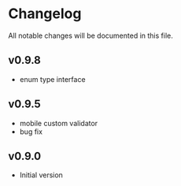 # Changelog

All notable changes will be documented in this file.

## v0.9.8
- enum type interface

## v0.9.5
- mobile custom validator
- bug fix

## v0.9.0
- Initial version
